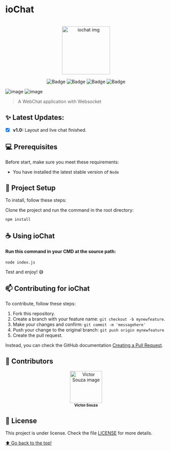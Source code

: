 # ioChat
<br>
<div align="center">

<img src="https://user-images.githubusercontent.com/71740612/145325437-a18be52b-67cb-40a3-8a4d-e3791fd6743e.png" width="150" alt="iochat img">
  
![Badge](https://img.shields.io/badge/HTML5-E34F26?style=for-the-badge&logo=html5&logoColor=white)
![Badge](https://img.shields.io/badge/CSS3-1572B6?style=for-the-badge&logo=css3&logoColor=white)
![Badge](https://img.shields.io/badge/JavaScript-323330?style=for-the-badge&logo=javascript&logoColor=F7DF1E)
![Badge](https://img.shields.io/badge/Socket.io-010101?&style=for-the-badge&logo=Socket.io&logoColor=white)


</div>

![image](https://user-images.githubusercontent.com/71740612/145324645-e3f42cc0-dda2-45da-bf3a-f15d6a7b0b85.png)
![image](https://user-images.githubusercontent.com/71740612/145325370-888be7ae-932c-4e59-a20d-a5281edf8f81.png)


>  A WebChat application with Websocket

## ✨ Latest Updates:

- [x] <strong>v1.0:</strong> Layout and live chat finished.


## 💻 Prerequisites

Before start, make sure you meet these requirements:

* You have installed the latest stable version of `Node` 

## 🚀 Project Setup

To install, follow these steps:

Clone the project and run the command in the root directory:
```
npm install
```

## ☕ Using ioChat

#### Run this command in your CMD at the source path: 
```
node index.js
```

Test and enjoy! 😅

## 📫 Contributing for ioChat

To contribute, follow these steps:

1. Fork this repository.
2. Create a branch with your feature name: `git checkout -b mynewfeature`.
3. Make your changes and confirm: `git commit -m 'messagehere'`
4. Push your change to the original branch: `git push origin mynewfeature`
5. Create the pull request.

Instead, you can check the GitHub documentation [Creating a Pull Request](https://help.github.com/en/github/collaborating-with-issues-and-pull-requests/creating-a-pull-request).

## 🤝 Contributors

<div align="center" >
  <a href="#">
    <img src="https://github.com/victorsouza19.png" width="100px;" alt="Victor Souza image"/><br>
    <sub>
      <b>Victor Souza</b>
    </sub>
  </a>
</div>

## 📝 License

This project is under license. Check the file [LICENSE](LICENSE.txt) for more details.

[⬆ Go back to the top!](#ioChat)<br>




